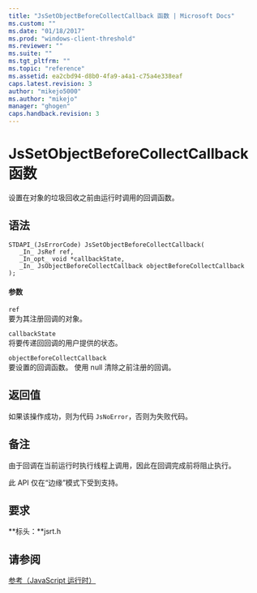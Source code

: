 ```yaml
---
title: "JsSetObjectBeforeCollectCallback 函数 | Microsoft Docs"
ms.custom: ""
ms.date: "01/18/2017"
ms.prod: "windows-client-threshold"
ms.reviewer: ""
ms.suite: ""
ms.tgt_pltfrm: ""
ms.topic: "reference"
ms.assetid: ea2cbd94-d8b0-4fa9-a4a1-c75a4e338eaf
caps.latest.revision: 3
author: "mikejo5000"
ms.author: "mikejo"
manager: "ghogen"
caps.handback.revision: 3
---
```

# JsSetObjectBeforeCollectCallback 函数
设置在对象的垃圾回收之前由运行时调用的回调函数。  
  
## 语法  
  
```  
STDAPI_(JsErrorCode) JsSetObjectBeforeCollectCallback(  
   _In_ JsRef ref,  
   _In_opt_ void *callbackState,  
   _In_ JsObjectBeforeCollectCallback objectBeforeCollectCallback  
);  
```  
  
#### 参数  
 `ref`  
 要为其注册回调的对象。  
  
 `callbackState`  
 将要传递回回调的用户提供的状态。  
  
 `objectBeforeCollectCallback`  
 要设置的回调函数。  使用 null 清除之前注册的回调。  
  
## 返回值  
 如果该操作成功，则为代码 `JsNoError`，否则为失败代码。  
  
## 备注  
 由于回调在当前运行时执行线程上调用，因此在回调完成前将阻止执行。  
  
 此 API 仅在“边缘”模式下受到支持。  
  
## 要求  
 **标头：**jsrt.h  
  
## 请参阅  
 [参考（JavaScript 运行时）](../chakra-hosting/reference-javascript-runtime.md)
